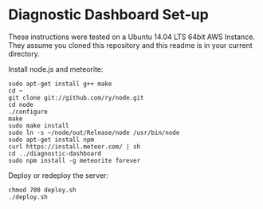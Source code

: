 Diagnostic Dashboard Set-up
===========================

These instructions were tested on a Ubuntu 14.04 LTS 64bit AWS Instance.
They assume you cloned this repository and this readme is in your current directory.

Install node.js and meteorite:

    sudo apt-get install g++ make
    cd ~
    git clone git://github.com/ry/node.git
    cd node
    ./configure
    make
    sudo make install
    sudo ln -s ~/node/out/Release/node /usr/bin/node 
    sudo apt-get install npm
    curl https://install.meteor.com/ | sh
    cd ../diagnostic-dashboard
    sudo npm install -g meteorite forever

Deploy or redeploy the server:

    chmod 700 deploy.sh           
    ./deploy.sh
